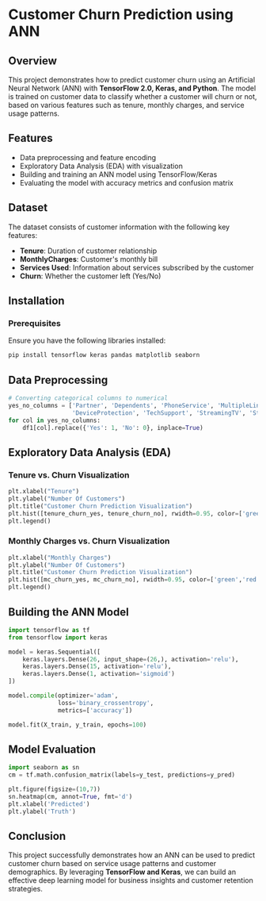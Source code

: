 # Customer Churn Prediction using ANN 

## Overview
This project demonstrates how to predict customer churn using an Artificial Neural Network (ANN) with **TensorFlow 2.0, Keras, and Python**. The model is trained on customer data to classify whether a customer will churn or not, based on various features such as tenure, monthly charges, and service usage patterns.

## Features
- Data preprocessing and feature encoding
- Exploratory Data Analysis (EDA) with visualization
- Building and training an ANN model using TensorFlow/Keras
- Evaluating the model with accuracy metrics and confusion matrix

## Dataset
The dataset consists of customer information with the following key features:
- **Tenure**: Duration of customer relationship
- **MonthlyCharges**: Customer's monthly bill
- **Services Used**: Information about services subscribed by the customer
- **Churn**: Whether the customer left (Yes/No)

## Installation
### Prerequisites
Ensure you have the following libraries installed:
```bash
pip install tensorflow keras pandas matplotlib seaborn
```

## Data Preprocessing
```python
# Converting categorical columns to numerical
yes_no_columns = ['Partner', 'Dependents', 'PhoneService', 'MultipleLines', 'OnlineSecurity', 'OnlineBackup',
                  'DeviceProtection', 'TechSupport', 'StreamingTV', 'StreamingMovies', 'PaperlessBilling', 'Churn']
for col in yes_no_columns:
    df1[col].replace({'Yes': 1, 'No': 0}, inplace=True)
```

## Exploratory Data Analysis (EDA)
### Tenure vs. Churn Visualization
```python
plt.xlabel("Tenure")
plt.ylabel("Number Of Customers")
plt.title("Customer Churn Prediction Visualization")
plt.hist([tenure_churn_yes, tenure_churn_no], rwidth=0.95, color=['green','red'],label=['Churn=Yes','Churn=No'])
plt.legend()
```

### Monthly Charges vs. Churn Visualization
```python
plt.xlabel("Monthly Charges")
plt.ylabel("Number Of Customers")
plt.title("Customer Churn Prediction Visualization")
plt.hist([mc_churn_yes, mc_churn_no], rwidth=0.95, color=['green','red'],label=['Churn=Yes','Churn=No'])
plt.legend()
```

## Building the ANN Model
```python
import tensorflow as tf
from tensorflow import keras

model = keras.Sequential([
    keras.layers.Dense(26, input_shape=(26,), activation='relu'),
    keras.layers.Dense(15, activation='relu'),
    keras.layers.Dense(1, activation='sigmoid')
])

model.compile(optimizer='adam',
              loss='binary_crossentropy',
              metrics=['accuracy'])

model.fit(X_train, y_train, epochs=100)
```

## Model Evaluation
```python
import seaborn as sn
cm = tf.math.confusion_matrix(labels=y_test, predictions=y_pred)

plt.figure(figsize=(10,7))
sn.heatmap(cm, annot=True, fmt='d')
plt.xlabel('Predicted')
plt.ylabel('Truth')
```

## Conclusion
This project successfully demonstrates how an ANN can be used to predict customer churn based on service usage patterns and customer demographics. By leveraging **TensorFlow and Keras**, we can build an effective deep learning model for business insights and customer retention strategies.



